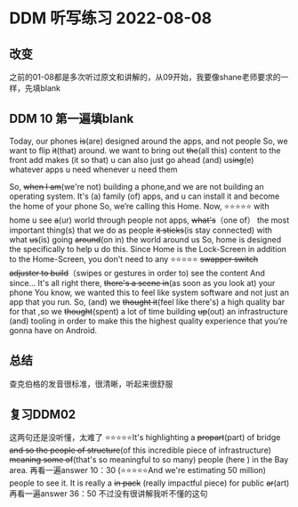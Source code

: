 # DDM 听写练习 2022-08-08

## 改变

之前的01-08都是多次听过原文和讲解的，从09开始，我要像shane老师要求的一样，先填blank

## DDM 10 第一遍填blank
Today, our phones ~~is~~(are) designed around the apps, and not people
So, we want to flip ~~it~~(that) around. we want to bring out ~~the~~(all this) content to the front add makes (it so that) u can also
just go ahead (and) us~~ing~~(e) whatever apps u need whenever u need them

So, ~~when I am~~(we're not) building a phone,and we are not building an operating system. It's (a) family (of) apps, and u can install it 
and become the home of your phone
So, we’re calling this Home.
Now, ⭐️⭐️⭐️⭐️⭐ with home u see ~~a~~(ur) world through people not apps, ~~what's~~（one of） the most important thing(s) that we do 
as people ~~it sticks~~(is stay connected)   with what ~~us~~(is) going ~~around~~(on in) the world around us
So, home is designed the specifically to help u do this.
Since Home is the Lock-Screen in addition to the Home-Screen, 
you don't need to any ⭐️⭐️⭐️⭐️⭐ ~~swapper switch adjuster to build~~（swipes or gestures in order to) see the content
And since… It's all right there, ~~there's a scene in~~(as soon as you look at) your phone
You know, we wanted this to feel like system software and not just an app that you run.
So, (and) we ~~thought it~~(feel like there's) a high quality bar for that ,so we ~~thought~~(spent) a lot of time building ~~up~~(out) an infrastructure (and) tooling
in order to make this the highest quality experience that you’re gonna have on Android.

## 总结
查克伯格的发音很标准，很清晰，听起来很舒服 

## 复习DDM02

这两句还是没听懂，太难了
⭐️⭐️⭐️⭐️⭐️It's highlighting a ~~propart~~(part) of bridge ~~and so the people of structure~~(of this incredible piece of infrastructure) ~~meaning some of~~(that's so meaningful to so many) people (here  ) in the Bay area.
再看一遍answer 10：30
(⭐️⭐️⭐️⭐️⭐And we're estimating 50 million) people to see it. It is really a ~~in pack~~ (really impactful piece) for public ~~ar~~(art)
再看一遍answer 36：50 不过没有很讲解我听不懂的这句

